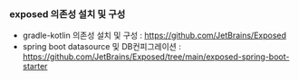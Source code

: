### exposed 의존성 설치 및 구성

- gradle-kotlin 의존성 설치 및 구성
  : https://github.com/JetBrains/Exposed
- spring boot datasource 및 DB컨피그레이션
  : https://github.com/JetBrains/Exposed/tree/main/exposed-spring-boot-starter
